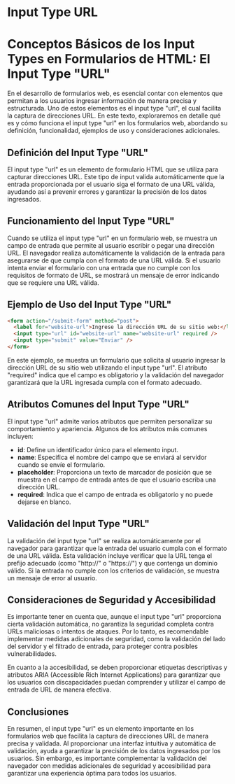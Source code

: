 # Input Type URL

# Conceptos Básicos de los Input Types en Formularios de HTML: El Input Type "URL"

En el desarrollo de formularios web, es esencial contar con elementos que permitan a los usuarios ingresar información de manera precisa y estructurada. Uno de estos elementos es el input type "url", el cual facilita la captura de direcciones URL. En este texto, exploraremos en detalle qué es y cómo funciona el input type "url" en los formularios web, abordando su definición, funcionalidad, ejemplos de uso y consideraciones adicionales.

## Definición del Input Type "URL"

El input type "url" es un elemento de formulario HTML que se utiliza para capturar direcciones URL. Este tipo de input valida automáticamente que la entrada proporcionada por el usuario siga el formato de una URL válida, ayudando así a prevenir errores y garantizar la precisión de los datos ingresados.

## Funcionamiento del Input Type "URL"

Cuando se utiliza el input type "url" en un formulario web, se muestra un campo de entrada que permite al usuario escribir o pegar una dirección URL. El navegador realiza automáticamente la validación de la entrada para asegurarse de que cumpla con el formato de una URL válida. Si el usuario intenta enviar el formulario con una entrada que no cumple con los requisitos de formato de URL, se mostrará un mensaje de error indicando que se requiere una URL válida.

## Ejemplo de Uso del Input Type "URL"

```html
<form action="/submit-form" method="post">
  <label for="website-url">Ingrese la dirección URL de su sitio web:</label>
  <input type="url" id="website-url" name="website-url" required />
  <input type="submit" value="Enviar" />
</form>

```

En este ejemplo, se muestra un formulario que solicita al usuario ingresar la dirección URL de su sitio web utilizando el input type "url". El atributo "required" indica que el campo es obligatorio y la validación del navegador garantizará que la URL ingresada cumpla con el formato adecuado.

## Atributos Comunes del Input Type "URL"

El input type "url" admite varios atributos que permiten personalizar su comportamiento y apariencia. Algunos de los atributos más comunes incluyen:

- **id**: Define un identificador único para el elemento input.
- **name**: Especifica el nombre del campo que se enviará al servidor cuando se envíe el formulario.
- **placeholder**: Proporciona un texto de marcador de posición que se muestra en el campo de entrada antes de que el usuario escriba una dirección URL.
- **required**: Indica que el campo de entrada es obligatorio y no puede dejarse en blanco.

## Validación del Input Type "URL"

La validación del input type "url" se realiza automáticamente por el navegador para garantizar que la entrada del usuario cumpla con el formato de una URL válida. Esta validación incluye verificar que la URL tenga el prefijo adecuado (como "http://" o "https://") y que contenga un dominio válido. Si la entrada no cumple con los criterios de validación, se muestra un mensaje de error al usuario.

## Consideraciones de Seguridad y Accesibilidad

Es importante tener en cuenta que, aunque el input type "url" proporciona cierta validación automática, no garantiza la seguridad completa contra URLs maliciosas o intentos de ataques. Por lo tanto, es recomendable implementar medidas adicionales de seguridad, como la validación del lado del servidor y el filtrado de entrada, para proteger contra posibles vulnerabilidades.

En cuanto a la accesibilidad, se deben proporcionar etiquetas descriptivas y atributos ARIA (Accessible Rich Internet Applications) para garantizar que los usuarios con discapacidades puedan comprender y utilizar el campo de entrada de URL de manera efectiva.

## Conclusiones

En resumen, el input type "url" es un elemento importante en los formularios web que facilita la captura de direcciones URL de manera precisa y validada. Al proporcionar una interfaz intuitiva y automática de validación, ayuda a garantizar la precisión de los datos ingresados por los usuarios. Sin embargo, es importante complementar la validación del navegador con medidas adicionales de seguridad y accesibilidad para garantizar una experiencia óptima para todos los usuarios.